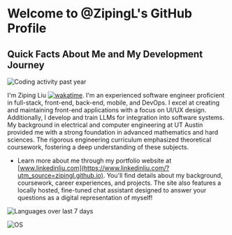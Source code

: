 # Welcome to @ZipingL's GitHub Profile
<!--
**ZipingL/zipingl** is a ✨ _special_ ✨ repository because its `README.md` (this file) appears on your GitHub profile.

Here are some ideas to get you started:

- 🔭 I’m currently working on ...
- 🌱 I’m currently learning ...
- 👯 I’m looking to collaborate on ...
- 🤔 I’m looking for help with ...
- 💬 Ask me about ...
- 📫 How to reach me: ...
- 😄 Pronouns: ...
- ⚡ Fun fact: ...
-->

## Quick Facts About Me and My Development Journey

![Coding activity past year](https://wakatime.com/share/@AWS/53e6e469-c8cf-463f-a208-4d99f0d6befc.svg)


I'm Ziping Liu [![wakatime](https://wakatime.com/badge/user/e012350f-8b4a-4ec4-ae89-56e558bfec5d.svg)](https://wakatime.com/@e012350f-8b4a-4ec4-ae89-56e558bfec5d). I'm an experienced software engineer proficient in full-stack, front-end, back-end, mobile, and DevOps. I excel at creating and maintaining front-end applications with a focus on UI/UX design. Additionally, I develop and train LLMs for integration into software systems.  My background in electrical and computer engineering at UT Austin provided me with a strong foundation in advanced mathematics and hard sciences. The rigorous engineering curriculum emphasized theoretical coursework, fostering a deep understanding of these subjects.

- Learn more about me through my portfolio website at [www.linkedinliu.com](https://www.linkedinliu.com/?utm_source=zipingl.github.io). You'll find details about my background, coursework, career experiences, and projects.  The site also features a locally hosted, fine-tuned chat assistant designed to answer your questions as a digital representation of myself!

![Languages over last 7 days](https://wakatime.com/share/@AWS/ba631904-3d20-4bab-a021-25bd0654fcce.svg)

![OS](https://wakatime.com/share/@AWS/f3ac0359-141f-43f8-a6ca-286afdcbcc76.svg)

